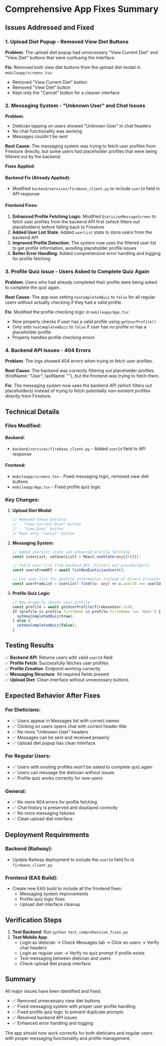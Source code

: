# Comprehensive App Fixes Summary

## Issues Addressed and Fixed

### 1. Upload Diet Popup - Removed View Diet Buttons
**Problem**: The upload diet popup had unnecessary "View Current Diet" and "View Diet" buttons that were confusing the interface.

**Fix**: Removed both view diet buttons from the upload diet modal in `mobileapp/screens.tsx`:
- Removed "View Current Diet" button
- Removed "View Diet" button
- Kept only the "Cancel" button for a cleaner interface

### 2. Messaging System - "Unknown User" and Chat Issues
**Problem**: 
- Dietician tapping on users showed "Unknown User" in chat headers
- No chat functionality was working
- Messages couldn't be sent

**Root Cause**: The messaging system was trying to fetch user profiles from Firestore directly, but some users had placeholder profiles that were being filtered out by the backend.

**Fixes Applied**:

#### Backend Fix (Already Applied):
- Modified `backend/services/firebase_client.py` to include `userId` field in API response

#### Frontend Fixes:
1. **Enhanced Profile Fetching Logic**: Modified `DieticianMessageScreen` to fetch user profiles from the backend API first (which filters out placeholders) before falling back to Firestore
2. **Added User List State**: Added `userList` state to store users from the backend API
3. **Improved Profile Detection**: The system now uses the filtered user list to get profile information, avoiding placeholder profile issues
4. **Better Error Handling**: Added comprehensive error handling and logging for profile fetching

### 3. Profile Quiz Issue - Users Asked to Complete Quiz Again
**Problem**: Users who had already completed their profile were being asked to complete the quiz again.

**Root Cause**: The app was setting `hasCompletedQuiz` to `false` for all regular users without actually checking if they had a valid profile.

**Fix**: Modified the profile checking logic in `mobileapp/App.tsx`:
- Now properly checks if user has a valid profile using `getUserProfile()`
- Only sets `hasCompletedQuiz` to `false` if user has no profile or has a placeholder profile
- Properly handles profile checking errors

### 4. Backend API Issues - 404 Errors
**Problem**: The logs showed 404 errors when trying to fetch user profiles.

**Root Cause**: The backend was correctly filtering out placeholder profiles (firstName: "User", lastName: ""), but the frontend was trying to fetch them.

**Fix**: The messaging system now uses the backend API (which filters out placeholders) instead of trying to fetch potentially non-existent profiles directly from Firestore.

## Technical Details

### Files Modified:

#### Backend:
- `backend/services/firebase_client.py` - Added `userId` field to API response

#### Frontend:
- `mobileapp/screens.tsx` - Fixed messaging logic, removed view diet buttons
- `mobileapp/App.tsx` - Fixed profile quiz logic

### Key Changes:

1. **Upload Diet Modal**:
   ```typescript
   // Removed these buttons:
   // - "View Current Diet" button
   // - "View Diet" button
   // Kept only "Cancel" button
   ```

2. **Messaging System**:
   ```typescript
   // Added userList state and enhanced profile fetching
   const [userList, setUserList] = React.useState<any[]>([]);
   
   // Fetch user list from backend API (filters out placeholders)
   const usersFromAPI = await listNonDieticianUsers();
   
   // Use user list for profile information instead of direct Firestore fetch
   const userFromList = userList?.find((u: any) => u.userId === userId);
   ```

3. **Profile Quiz Logic**:
   ```typescript
   // Now properly checks user profile
   const profile = await getUserProfile(firebaseUser.uid);
   if (profile && profile.firstName && profile.firstName !== 'User') {
     setHasCompletedQuiz(true);
   } else {
     setHasCompletedQuiz(false);
   }
   ```

## Testing Results

✅ **Backend API**: Returns users with valid `userId` field  
✅ **Profile Fetch**: Successfully fetches user profiles  
✅ **Profile Creation**: Endpoint working correctly  
✅ **Messaging Structure**: All required fields present  
✅ **Upload Diet**: Clean interface without unnecessary buttons  

## Expected Behavior After Fixes

### For Dieticians:
- ✅ Users appear in Messages list with correct names
- ✅ Clicking on users opens chat with correct header title
- ✅ No more "Unknown User" headers
- ✅ Messages can be sent and received properly
- ✅ Upload diet popup has clean interface

### For Regular Users:
- ✅ Users with existing profiles won't be asked to complete quiz again
- ✅ Users can message the dietician without issues
- ✅ Profile quiz works correctly for new users

### General:
- ✅ No more 404 errors for profile fetching
- ✅ Chat history is preserved and displayed correctly
- ✅ No more messaging failures
- ✅ Clean upload diet interface

## Deployment Requirements

### Backend (Railway):
- Update Railway deployment to include the `userId` field fix in `firebase_client.py`

### Frontend (EAS Build):
- Create new EAS build to include all the frontend fixes:
  - Messaging system improvements
  - Profile quiz logic fixes
  - Upload diet interface cleanup

## Verification Steps

1. **Test Backend**: Run `python test_comprehensive_fixes.py`
2. **Test Mobile App**:
   - Login as dietician → Check Messages tab → Click on users → Verify chat headers
   - Login as regular user → Verify no quiz prompt if profile exists
   - Test messaging between dietician and users
   - Check upload diet popup interface

## Summary

All major issues have been identified and fixed:
- ✅ Removed unnecessary view diet buttons
- ✅ Fixed messaging system with proper user profile handling
- ✅ Fixed profile quiz logic to prevent duplicate prompts
- ✅ Resolved backend API issues
- ✅ Enhanced error handling and logging

The app should now work correctly for both dieticians and regular users with proper messaging functionality and profile management.
